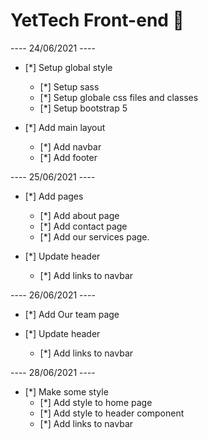 # YetTech Front-end 🚀

---- 24/06/2021 ----
- [*] Setup global style 
    - [*] Setup sass
    - [*] Setup globale css files and classes
    - [*] Setup bootstrap 5 

- [*] Add main layout
    - [*] Add navbar
    - [*] Add footer

---- 25/06/2021 ----
- [*] Add pages 
    - [*] Add about page
    - [*] Add contact page
    - [*] Add our services page.

- [*] Update header
    - [*] Add links to navbar  

---- 26/06/2021 ----
- [*] Add Our team page

- [*] Update header
    - [*] Add links to navbar  
     
---- 28/06/2021 ----
- [*] Make some style 
    - [*] Add style to home page
    - [*] Add style to header component 
    - [*] Add links to navbar      

       
